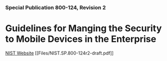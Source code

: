 ### Special Publication 800-124, Revision 2

# Guidelines for Manging the Security to Mobile Devices in the Enterprise

[NIST Website](https://csrc.nist.gov/publications/detail/sp/800-124/rev-2/draft)
[[Files/NIST.SP.800-124r2-draft.pdf]]
